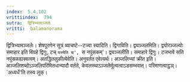 ```yaml
---
index:  5.4.102
vrittiindex:  794
sutra:  द्वित्रिभ्यामञ्जलेः
vritti:  balamanorama 
---
```


द्वित्रिभ्यामञ्जलेः। शेषपूरणेन सूत्रं व्याचष्टे--टज्वा स्यादिति। द्विगाविति। द्व्यञ्जलमिति। द्वयोरञ्जल्योः समाहार इति विग्रहे द्विगुः, टच् `यस्येति च', `स नपुंसकम्'। द्व्यञ्जलीति। समाहारे द्विगुः। टजभावे सति नपुंसकह्यस्वत्वम्। अतद्धितलुकीत्येवेति। अनुवर्तत एवेत्यर्थः। अञ्जलिभ्यां क्रीत इति। अञ्जलिशब्दोऽञ्जलिपरिमितधान्यादौ वर्तते, केवलस्थाऽञ्जलेर्मूल्यत्वाऽडसम्भवात्। परिमाणत्वाट्ठञ्। `अध्यर्धे'ति तस्य लुक्। 

